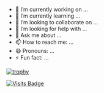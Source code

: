 
- 🔭 I’m currently working on ...
- 🌱 I’m currently learning ...
- 👯 I’m looking to collaborate on ...
- 🤔 I’m looking for help with ...
- 💬 Ask me about ...
- 📫 How to reach me: ...
- 😄 Pronouns: ...
- ⚡ Fun fact: ...

[![trophy](https://github-profile-trophy.vercel.app/?username=ryo-ma)](https://github.com/ryo-ma/github-profile-trophy)



[![Visits Badge](https://badges.pufler.dev/visits/zaleev/zaleev)](https:braydoncoyer.dev)
